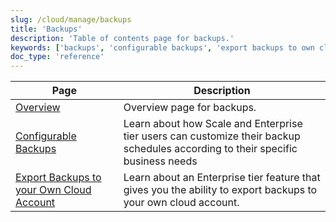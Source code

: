 ```yaml
---
slug: /cloud/manage/backups
title: 'Backups'
description: 'Table of contents page for backups.'
keywords: ['backups', 'configurable backups', 'export backups to own cloud']
doc_type: 'reference'
---
```


| Page                                                                                 | Description                                                                                                                     |
|--------------------------------------------------------------------------------------|---------------------------------------------------------------------------------------------------------------------------------|
| [Overview](./overview.md)                                                            | Overview page for backups.                                                                                                      |
| [Configurable Backups](./configurable-backups.md)                                    | Learn about how Scale and Enterprise tier users can customize their backup schedules according to their specific business needs |
| [Export Backups to your Own Cloud Account](./export-backups-to-own-cloud-account.md) | Learn about an Enterprise tier feature that gives you the ability to export backups to your own cloud account.                  |
